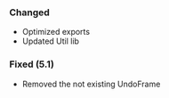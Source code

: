 <p><h3>Changed</h3></p>
<ul>
<li>Optimized exports</li>
<li>Updated Util lib</li>
</ul>
<p><h3>Fixed (5.1)</h3></p>
<ul>
<li>Removed the not existing UndoFrame</li>
</ul>